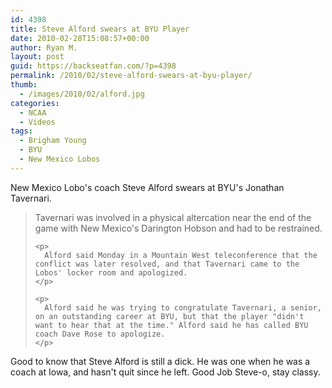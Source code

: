 ```yaml
---
id: 4398
title: Steve Alford swears at BYU Player
date: 2010-02-28T15:08:57+00:00
author: Ryan M.
layout: post
guid: https://backseatfan.com/?p=4398
permalink: /2010/02/steve-alford-swears-at-byu-player/
thumb:
  - /images/2010/02/alford.jpg
categories:
  - NCAA
  - Videos
tags:
  - Brigham Young
  - BYU
  - New Mexico Lobos
---
```


<div class="entry">
  <p>
  </p>

  <p>
    New Mexico Lobo's coach Steve Alford swears at BYU's Jonathan Tavernari.
  </p>

  <blockquote>
    <p>
      Tavernari was involved in a physical altercation near the end of the game with New Mexico's Darington Hobson and had to be restrained.
    </p>

    <p>
      Alford said Monday in a Mountain West teleconference that the conflict was later resolved, and that Tavernari came to the Lobos' locker room and apologized.
    </p>

    <p>
      Alford said he was trying to congratulate Tavernari, a senior, on an outstanding career at BYU, but that the player "didn't want to hear that at the time." Alford said he has called BYU coach Dave Rose to apologize.
    </p>
  </blockquote>

  <p>
    Good to know that Steve Alford is still a dick. He was one when he was a coach at Iowa, and hasn't quit since he left. Good Job Steve-o, stay classy.
  </p>
</div>

